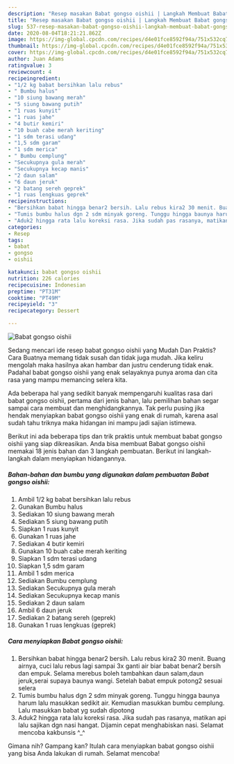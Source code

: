 ```yaml
---
description: "Resep masakan Babat gongso oishii | Langkah Membuat Babat gongso oishii Yang Enak dan Simpel"
title: "Resep masakan Babat gongso oishii | Langkah Membuat Babat gongso oishii Yang Enak dan Simpel"
slug: 537-resep-masakan-babat-gongso-oishii-langkah-membuat-babat-gongso-oishii-yang-enak-dan-simpel
date: 2020-08-04T18:21:21.862Z
image: https://img-global.cpcdn.com/recipes/d4e01fce8592f94a/751x532cq70/babat-gongso-oishii-foto-resep-utama.jpg
thumbnail: https://img-global.cpcdn.com/recipes/d4e01fce8592f94a/751x532cq70/babat-gongso-oishii-foto-resep-utama.jpg
cover: https://img-global.cpcdn.com/recipes/d4e01fce8592f94a/751x532cq70/babat-gongso-oishii-foto-resep-utama.jpg
author: Juan Adams
ratingvalue: 3
reviewcount: 4
recipeingredient:
- "1/2 kg babat bersihkan lalu rebus"
- " Bumbu halus"
- "10 siung bawang merah"
- "5 siung bawang putih"
- "1 ruas kunyit"
- "1 ruas jahe"
- "4 butir kemiri"
- "10 buah cabe merah keriting"
- "1 sdm terasi udang"
- "1,5 sdm garam"
- "1 sdm merica"
- " Bumbu cemplung"
- "Secukupnya gula merah"
- "Secukupnya kecap manis"
- "2 daun salam"
- "6 daun jeruk"
- "2 batang sereh geprek"
- "1 ruas lengkuas geprek"
recipeinstructions:
- "Bersihkan babat hingga benar2 bersih. Lalu rebus kira2 30 menit. Buang airnya, cuci lalu rebus lagi sampai 3x ganti air biar babat benar2 bersih dan empuk. Selama merebus boleh tambahkan daun salam,daun jeruk,serai supaya baunya wangi. Setelah babat empuk potong2 sesuai selera"
- "Tumis bumbu halus dgn 2 sdm minyak goreng. Tunggu hingga baunya harum lalu masukkan sedikit air. Kemudian masukkan bumbu cemplung. Lalu masukkan babat yg sudah dipotong"
- "Aduk2 hingga rata lalu koreksi rasa. Jika sudah pas rasanya, matikan api lalu sajikan dgn nasi hangat. Dijamin cepat menghabiskan nasi. Selamat mencoba kakbunsis ^_^"
categories:
- Resep
tags:
- babat
- gongso
- oishii

katakunci: babat gongso oishii 
nutrition: 226 calories
recipecuisine: Indonesian
preptime: "PT31M"
cooktime: "PT49M"
recipeyield: "3"
recipecategory: Dessert

---
```



![Babat gongso oishii](https://img-global.cpcdn.com/recipes/d4e01fce8592f94a/751x532cq70/babat-gongso-oishii-foto-resep-utama.jpg)

Sedang mencari ide resep babat gongso oishii yang Mudah Dan Praktis? Cara Buatnya memang tidak susah dan tidak juga mudah. Jika keliru mengolah maka hasilnya akan hambar dan justru cenderung tidak enak. Padahal babat gongso oishii yang enak selayaknya punya aroma dan cita rasa yang mampu memancing selera kita.



Ada beberapa hal yang sedikit banyak mempengaruhi kualitas rasa dari babat gongso oishii, pertama dari jenis bahan, lalu pemilihan bahan segar sampai cara membuat dan menghidangkannya. Tak perlu pusing jika hendak menyiapkan babat gongso oishii yang enak di rumah, karena asal sudah tahu triknya maka hidangan ini mampu jadi sajian istimewa.


Berikut ini ada beberapa tips dan trik praktis untuk membuat babat gongso oishii yang siap dikreasikan. Anda bisa membuat Babat gongso oishii memakai 18 jenis bahan dan 3 langkah pembuatan. Berikut ini langkah-langkah dalam menyiapkan hidangannya.

<!--inarticleads1-->

##### Bahan-bahan dan bumbu yang digunakan dalam pembuatan Babat gongso oishii:

1. Ambil 1/2 kg babat bersihkan lalu rebus
1. Gunakan  Bumbu halus
1. Sediakan 10 siung bawang merah
1. Sediakan 5 siung bawang putih
1. Siapkan 1 ruas kunyit
1. Gunakan 1 ruas jahe
1. Sediakan 4 butir kemiri
1. Gunakan 10 buah cabe merah keriting
1. Siapkan 1 sdm terasi udang
1. Siapkan 1,5 sdm garam
1. Ambil 1 sdm merica
1. Sediakan  Bumbu cemplung
1. Sediakan Secukupnya gula merah
1. Sediakan Secukupnya kecap manis
1. Sediakan 2 daun salam
1. Ambil 6 daun jeruk
1. Sediakan 2 batang sereh (geprek)
1. Gunakan 1 ruas lengkuas (geprek)




<!--inarticleads2-->

##### Cara menyiapkan Babat gongso oishii:

1. Bersihkan babat hingga benar2 bersih. Lalu rebus kira2 30 menit. Buang airnya, cuci lalu rebus lagi sampai 3x ganti air biar babat benar2 bersih dan empuk. Selama merebus boleh tambahkan daun salam,daun jeruk,serai supaya baunya wangi. Setelah babat empuk potong2 sesuai selera
1. Tumis bumbu halus dgn 2 sdm minyak goreng. Tunggu hingga baunya harum lalu masukkan sedikit air. Kemudian masukkan bumbu cemplung. Lalu masukkan babat yg sudah dipotong
1. Aduk2 hingga rata lalu koreksi rasa. Jika sudah pas rasanya, matikan api lalu sajikan dgn nasi hangat. Dijamin cepat menghabiskan nasi. Selamat mencoba kakbunsis ^_^




Gimana nih? Gampang kan? Itulah cara menyiapkan babat gongso oishii yang bisa Anda lakukan di rumah. Selamat mencoba!
